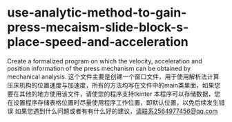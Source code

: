 # use-analytic-method-to-gain-press-mecaism-slide-block-s-place-speed-and-acceleration
Create a formalized program on which the velocity, acceleration and position information of the press mechanism can be obtained by mechanical analysis.
这个文件主要是创建一个窗口文件，用于使用解析法计算压床机构的位置速度与加速度，所有的方法均写在文件中的main类里面，如果您要在其他的地方使用该文件，请使您的程序支持tkinter
本程序可以存储数据，您在设置程序存储表格位置时尽量使用程序工作位置，即默认位置，以免后续发生错误
如果您遇到什么问题或者有有什么好的建议，请联系2564977456@qq.com
